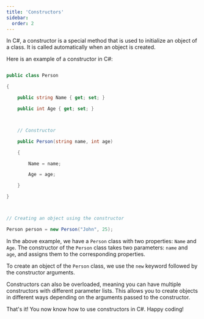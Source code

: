 ```yaml
---
title: 'Constructors'
sidebar:
  order: 2
---
```


 



In C#, a constructor is a special method that is used to initialize an object of a class. It is called automatically when an object is created.



Here is an example of a constructor in C#:



```csharp

public class Person

{

    public string Name { get; set; }

    public int Age { get; set; }



    // Constructor

    public Person(string name, int age)

    {

        Name = name;

        Age = age;

    }

}



// Creating an object using the constructor

Person person = new Person("John", 25);

```



In the above example, we have a `Person` class with two properties: `Name` and `Age`. The constructor of the `Person` class takes two parameters: `name` and `age`, and assigns them to the corresponding properties.



To create an object of the `Person` class, we use the `new` keyword followed by the constructor arguments.



Constructors can also be overloaded, meaning you can have multiple constructors with different parameter lists. This allows you to create objects in different ways depending on the arguments passed to the constructor.



That's it! You now know how to use constructors in C#. Happy coding!
